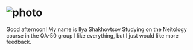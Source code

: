# ![photo](https://wonder-day.com/among-us-png/) 
Good afternoon!
My name is Ilya Shakhovtsov
Studying on the Neitology course in the QA-50 group
I like everything, but I just would like more feedback. 
